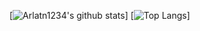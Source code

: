 [![Arlatn1234's github stats](https://github-readme-stats.vercel.app/api?username=rlatn1234)]
[![Top Langs](https://github-readme-stats.vercel.app/api/top-langs/?username=rlatn1234&layout=compact)]
